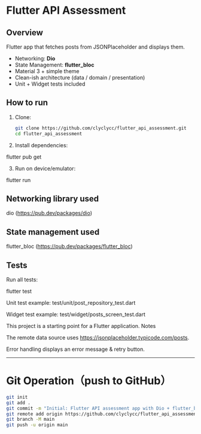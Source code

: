# Flutter API Assessment

## Overview
 Flutter app that fetches posts from JSONPlaceholder and displays them.
- Networking: **Dio**
- State Management: **flutter_bloc**
- Material 3 + simple theme
- Clean-ish architecture (data / domain / presentation)
- Unit + Widget tests included

## How to run
1. Clone:
   ```bash
   git clone https://github.com/clyclycc/flutter_api_assessment.git
   cd flutter_api_assessment
2. Install dependencies:

flutter pub get


3. Run on device/emulator:

flutter run

## Networking library used

dio (https://pub.dev/packages/dio)

## State management used

flutter_bloc (https://pub.dev/packages/flutter_bloc)

## Tests

Run all tests:

flutter test


Unit test example: test/unit/post_repository_test.dart

Widget test example: test/widget/posts_screen_test.dart



This project is a starting point for a Flutter application.
Notes

The remote data source uses https://jsonplaceholder.typicode.com/posts.

Error handling displays an error message & retry button.


---

# Git Operation（push to GitHub）
```bash
git init
git add .
git commit -m "Initial: Flutter API assessment app with Dio + flutter_bloc, tests"
git remote add origin https://github.com/clyclycc/flutter_api_assessment.git
git branch -M main
git push -u origin main